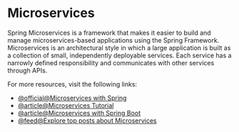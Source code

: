# Microservices

Spring Microservices is a framework that makes it easier to build and manage microservices-based applications using the Spring Framework. Microservices is an architectural style in which a large application is built as a collection of small, independently deployable services. Each service has a narrowly defined responsibility and communicates with other services through APIs.

For more resources, visit the following links:

- [@official@Microservices with Spring](https://spring.io/microservices)
- [@article@Microservices Tutorial](https://www.tpointtech.com/microservices)
- [@article@Microservices with Spring Boot ](https://medium.com/omarelgabrys-blog/microservices-with-spring-boot-intro-to-microservices-part-1-c0d24cd422c3)
- [@feed@Explore top posts about Microservices](https://app.daily.dev/tags/microservices?ref=roadmapsh)
